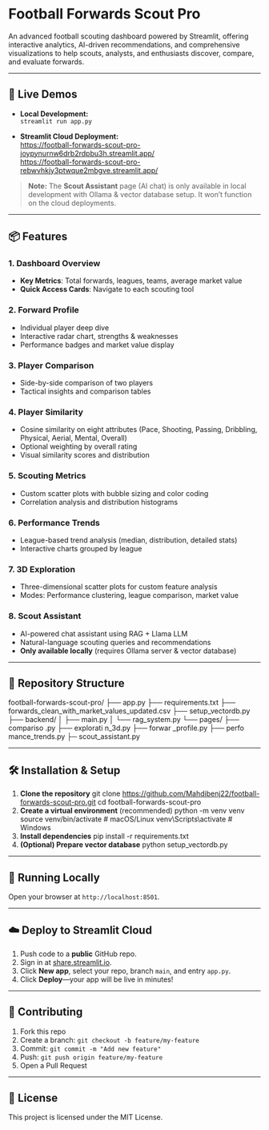 # Football Forwards Scout Pro

An advanced football scouting dashboard powered by Streamlit, offering interactive analytics, AI-driven recommendations, and comprehensive visualizations to help scouts, analysts, and enthusiasts discover, compare, and evaluate forwards.

---

## 🚀 Live Demos

- **Local Development:**  
  `streamlit run app.py`

- **Streamlit Cloud Deployment:**  
  https://football-forwards-scout-pro-joypynurnw6drb2rdpbu3h.streamlit.app/  
  https://football-forwards-scout-pro-rebwvhkjy3ptwque2mbgve.streamlit.app/  

> **Note:** The **Scout Assistant** page (AI chat) is only available in local development with Ollama & vector database setup. It won’t function on the cloud deployments.
---

## 📦 Features

### 1. Dashboard Overview
- **Key Metrics**: Total forwards, leagues, teams, average market value  
- **Quick Access Cards**: Navigate to each scouting tool  

### 2. Forward Profile
- Individual player deep dive  
- Interactive radar chart, strengths & weaknesses  
- Performance badges and market value display  

### 3. Player Comparison
- Side-by-side comparison of two players  
- Tactical insights and comparison tables  

### 4. Player Similarity
- Cosine similarity on eight attributes (Pace, Shooting, Passing, Dribbling, Physical, Aerial, Mental, Overall)  
- Optional weighting by overall rating  
- Visual similarity scores and distribution  

### 5. Scouting Metrics
- Custom scatter plots with bubble sizing and color coding  
- Correlation analysis and distribution histograms  

### 6. Performance Trends
- League-based trend analysis (median, distribution, detailed stats)  
- Interactive charts grouped by league  

### 7. 3D Exploration
- Three-dimensional scatter plots for custom feature analysis  
- Modes: Performance clustering, league comparison, market value  

### 8. Scout Assistant
- AI-powered chat assistant using RAG + Llama LLM  
- Natural-language scouting queries and recommendations
- **Only available locally** (requires Ollama server & vector database)

---

## 📁 Repository Structure

football-forwards-scout-pro/
├── app.py
├── requirements.txt
├── forwards_clean_with_market_values_updated.csv
├── setup_vectordb.py
├── backend/
│ ├── main.py
│ └── rag_system.py
└── pages/
├── compariso
.py ├── explorati
n_3d.py ├── forwar
_profile.py ├── perfo
mance_trends.py ├─
scout_assistant.py

---

## 🛠️ Installation & Setup

1. **Clone the repository**
git clone https://github.com/Mahdibenj22/football-forwards-scout-pro.git
cd football-forwards-scout-pro
2. **Create a virtual environment** (recommended)
python -m venv venv
source venv/bin/activate # macOS/Linux
venv\Scripts\activate # Windows
3. **Install dependencies**
pip install -r requirements.txt
4. **(Optional) Prepare vector database**
python setup_vectordb.py

---

## 🎯 Running Locally


Open your browser at `http://localhost:8501`.

---

## ☁️ Deploy to Streamlit Cloud

1. Push code to a **public** GitHub repo.  
2. Sign in at [share.streamlit.io](https://share.streamlit.io/).  
3. Click **New app**, select your repo, branch `main`, and entry `app.py`.  
4. Click **Deploy**—your app will be live in minutes!

---

## 🤝 Contributing

1. Fork this repo  
2. Create a branch: `git checkout -b feature/my-feature`  
3. Commit: `git commit -m "Add new feature"`  
4. Push: `git push origin feature/my-feature`  
5. Open a Pull Request  

---

## 📄 License

This project is licensed under the MIT License. 



